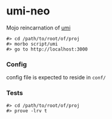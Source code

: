 # umi-neo

Mojo reincarnation of [umi](https://github.com/z-eos/umi)

```
#> cd /path/to/root/of/proj
#> morbo script/umi
#> go to http://localhost:3000
```

### Config

config file is expected to reside in `conf/`

### Tests

```
#> cd /path/to/root/of/proj
#> prove -lrv t
```

